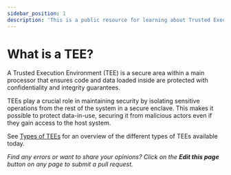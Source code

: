 ```yaml
---
sidebar_position: 1
description: 'This is a public resource for learning about Trusted Execution Environments (TEEs). Our aim is to provide comprehensive coverage of key concepts, research advancements, and real-world applications of TEEs.'
---
```


# What is a TEE?

A Trusted Execution Environment (TEE) is a secure area within a main processor that ensures code and data loaded inside are protected with confidentiality and integrity guarantees. 

TEEs play a crucial role in maintaining security by isolating sensitive operations from the rest of the system in a secure enclave. This makes it possible to protect data-in-use, securing it from malicious actors even if they gain access to the host system. 

See [Types of TEEs](/docs/02-tee-types/01-overview) for an overview of the different types of TEEs available today.

_Find any errors or want to share your opinions? Click on the **Edit this page** button on any page to submit a pull request._
